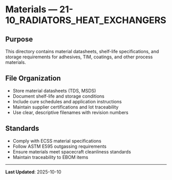 # Materials — 21-10_RADIATORS_HEAT_EXCHANGERS

## Purpose

This directory contains material datasheets, shelf-life specifications, and storage requirements for adhesives, TIM, coatings, and other process materials.

## File Organization

- Store material datasheets (TDS, MSDS)
- Document shelf-life and storage conditions
- Include cure schedules and application instructions
- Maintain supplier certifications and lot traceability
- Use clear, descriptive filenames with revision numbers

## Standards

- Comply with ECSS material specifications
- Follow ASTM E595 outgassing requirements
- Ensure materials meet spacecraft cleanliness standards
- Maintain traceability to EBOM items

---

**Last Updated**: 2025-10-10
